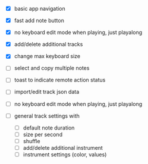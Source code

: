 - [x] basic app navigation
- [x] fast add note button
- [x] no keyboard edit mode when playing, just playalong
- [x] add/delete additional tracks
- [x] change max keyboard size

- [ ] select and copy multiple notes
- [ ] toast to indicate remote action status
- [ ] import/edit track json data

- [ ] no keyboard edit mode when playing, just playalong
- [ ] general track settings with
  - [ ] default note duration
  - [ ] size per second
  - [ ] shuffle
  - [ ] add/delete additional instrument
  - [ ] instrument settings (color, values)
